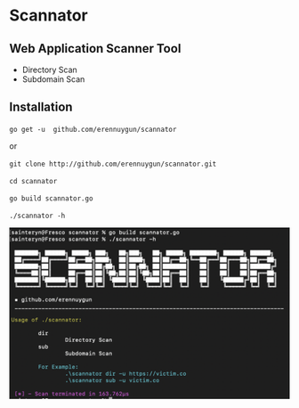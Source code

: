 # Scannator 
## Web Application Scanner Tool 

* Directory Scan
* Subdomain Scan

## Installation

`go get -u  github.com/erennuygun/scannator`

or

`git clone http://github.com/erennuygun/scannator.git`

`cd scannator`

`go build scannator.go`

`./scannator -h`

<img src="https://github.com/erennuygun/scannator/blob/main/images/help.png?raw=true" width="600">


